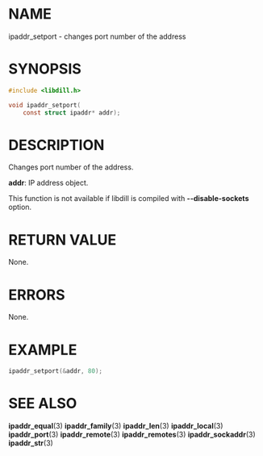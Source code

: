 # NAME

 ipaddr_setport - changes port number of the address

# SYNOPSIS

```c
#include <libdill.h>

void ipaddr_setport(
    const struct ipaddr* addr);
```

# DESCRIPTION

 Changes port number of the address.

 **addr**: IP address object.

 This function is not available if libdill is compiled with **--disable-sockets** option.

# RETURN VALUE

 None.

# ERRORS

 None.

# EXAMPLE

```c
ipaddr_setport(&addr, 80);
```

# SEE ALSO

 **ipaddr_equal**(3) **ipaddr_family**(3) **ipaddr_len**(3) **ipaddr_local**(3) **ipaddr_port**(3) **ipaddr_remote**(3) **ipaddr_remotes**(3) **ipaddr_sockaddr**(3) **ipaddr_str**(3) 

